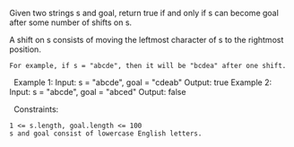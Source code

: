 Given two strings s and goal, return true if and only if s can become goal after some number of shifts on s.

A shift on s consists of moving the leftmost character of s to the rightmost position.


	For example, if s = "abcde", then it will be "bcdea" after one shift.


 
Example 1:
Input: s = "abcde", goal = "cdeab"
Output: true
Example 2:
Input: s = "abcde", goal = "abced"
Output: false

 
Constraints:


	1 <= s.length, goal.length <= 100
	s and goal consist of lowercase English letters.


